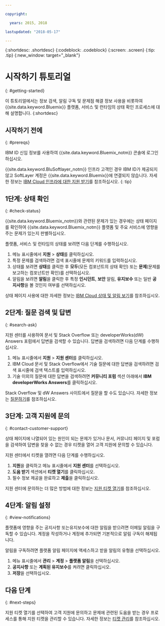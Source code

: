 ```yaml
---

copyright:

  years: 2015, 2018

lastupdated: "2018-05-17"

---
```



{:shortdesc: .shortdesc}
{:codeblock: .codeblock}
{:screen: .screen}
{:tip: .tip}
{:new_window: target="_blank"}

# 시작하기 튜토리얼
{: #getting-started}

이 튜토리얼에서는 정보 검색, 알림 구독 및 문제점 해결 정보 사용을 비롯하여 {{site.data.keyword.Bluemix}} 플랫폼, 서비스 및 런타임의 상태 확인 프로세스에 대해 설명합니다.
{:shortdesc}

## 시작하기 전에
{: #prereqs}

IBM ID 신임 정보를 사용하여 {{site.data.keyword.Bluemix_notm}} 콘솔에 로그인하십시오.

{{site.data.keyword.BluSoftlayer_notm}} 인프라 고객인 경우 IBM ID가 제공되지 않고 SoftLayer 계정은 {{site.data.keyword.Bluemix}}에 연결되지 않습니다. 자세한 정보는 [IBM Cloud 인프라에 대한 지원 받기](/docs/customer-portal/cpsupport.html#customerportal_support)를 참조하십시오.
{: tip}

## 1단계: 상태 확인
{: #check-status}

{{site.data.keyword.Bluemix_notm}}와 관련된 문제가 있는 경우에는 상태 페이지를 확인하여 {{site.data.keyword.Bluemix_notm}} 플랫폼 및 주요 서비스에 영향을 주는 문제가 있는지 판별하십시오. 

플랫폼, 서비스 및 런타임의 상태를 보려면 다음 단계를 수행하십시오.
  1. 메뉴 표시줄에서 **지원** > **상태**를 클릭하십시오.  
  2. 특정 문제를 검색하려면 검색 표시줄에 문제의 키워드를 입력하십시오.
  3. 상태를 보려면 **상태**를 클릭한 후 **모두**(모든 컴포넌트의 상태 확인) 또는 **문제**(문제를 보고하는 컴포넌트만 확인)를 선택하십시오.
  4. 알림을 보려면 **알림**을 클릭한 후 특정 **인시던트**, **보안** 알림, **유지보수** 또는 일반 **공지사항**을 볼 것인지 여부를 선택하십시오.

상태 페이지 사용에 대한 자세한 정보는 [IBM Cloud 상태 및 알림 보기](/docs/get-support/ViewStatus.html#viewing-bluemix-status)를 참조하십시오.

## 2단계: 질문 검색 및 답변
{: #search-ask}

지원 센터를 사용하여 문서 및 Stack Overflow 또는 developerWorks(dW) Answers 포럼에서 답변을 검색할 수 있습니다. 답변을 검색하려면 다음 단계를 수행하십시오.
  1. 메뉴 표시줄에서 **지원** > **지원 센터**를 클릭하십시오.
  2. IBM Cloud 문서 및 Stack Overflow에서 기술 질문에 대한 답변을 검색하려면 검색 표시줄에 검색 텍스트를 입력하십시오.
  3. 기술 이외의 질문에 대한 답변을 검색하려면 **커뮤니티 포럼** 섹션 아래에서 **IBM developerWorks Answers**를 클릭하십시오.

Stack Overflow 및 dW Answers 사이트에서 질문을 할 수도 있습니다.  자세한 정보는 [질문하기](/docs/get-support/howtogetsupport.html#asking-a-question)를 참조하십시오.

## 3단계: 고객 지원에 문의
{: #contact-customer-support}

상태 페이지에 나열되어 있는 원인이 되는 문제가 있거나 문서, 커뮤니티 페이지 및 포럼을 검색하여 답변을 찾을 수 없는 경우 티켓을 열어 고객 지원에 문의할 수 있습니다.

지원 센터에서 티켓을 열려면 다음 단계를 수행하십시오.
  1. **지원**을 클릭하고 메뉴 표시줄에서 **지원 센터**를 선택하십시오.
  2. **도움 받기** 섹션에서 **티켓 열기**를 클릭하십시오.
  3. 필수 정보 제공을 완료하고 **제출**을 클릭하십시오.

지원 센터에 문의하는 더 많은 방법에 대한 정보는 [지원 티켓 열기](/docs/get-support/howtogetsupport.html#open-ticket)를 참조하십시오.

## 4단계: 알림 설정
{: #view-notifications}

플랫폼에 영향을 주는 공지사항 또는유지보수에 대한 알림을 받으려면 이메일 알림을 구독할 수 있습니다. 계정을 작성하거나 계정에 추가되면 기본적으로 알림 구독이 해제됩니다.

알림을 구독하려면 플랫폼 알림 페이지에 액세스하고 받을 알림의 유형을 선택하십시오.
  1. 메뉴 표시줄에서 **관리** > **계정** > **플랫폼 알림**을 선택하십시오.
  2. **공지사항** 또는 **계획된 유지보수**를 켜려면 클릭하십시오.
  3. **저장**을 선택하십시오.

## 다음 단계
{: #next-steps}

지원 티켓 열기를 선택하여 고객 지원에 문의하고 문제에 관련된 도움을 받는 경우 프로세스를 통해 지원 티켓을 관리할 수 있습니다. 자세한 정보는 [티켓 관리](/docs/get-support/mantick.html#check-ticket-status)를 참조하십시오.
